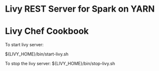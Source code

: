 # Livy REST Server for Spark on YARN

Livy Chef Cookbook
======



To start livy server:

${LIVY_HOME}/bin/start-livy.sh


To stop the livy server:
${LIVY_HOME}/bin/stop-livy.sh

